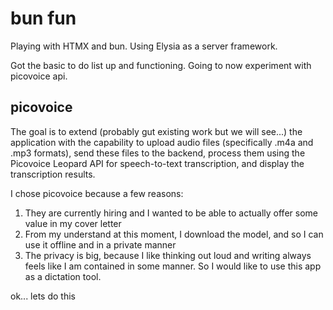 # bun fun

Playing with HTMX and bun. Using Elysia as a server framework.

Got the basic to do list up and functioning. Going to now experiment with picovoice api.

## picovoice

The goal is to extend (probably gut existing work but we will see...) the application with the capability to upload audio files (specifically .m4a and .mp3 formats), send these files to the backend, process them using the Picovoice Leopard API for speech-to-text transcription, and display the transcription results.

I chose picovoice because a few reasons:

1. They are currently hiring and I wanted to be able to actually offer some value in my cover letter
2. From my understand at this moment, I download the model, and so I can use it offline and in a private manner
3. The privacy is big, because I like thinking out loud and writing always feels like I am contained in some manner. So I would like to use this app as a dictation tool.

ok... lets do this
